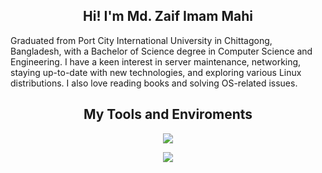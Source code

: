 <h2 align="center"> Hi! I'm Md. Zaif Imam Mahi </h2>

<p>
Graduated from Port City International University in Chittagong, Bangladesh, with a Bachelor of Science degree in Computer Science and Engineering.
 I have a keen interest in server maintenance, networking, staying up-to-date with new technologies, and exploring various Linux distributions.
 I also love reading books and solving OS-related issues. 
  </p>


<h2 align="center"> My Tools and Enviroments </h2>
<p align="center">
  <a href="https://go-skill-icons.vercel.app/">
    <img src="https://go-skill-icons.vercel.app/api/icons?i=windows,linux,debian,ubuntu,redhat,raspberrypi,bash,py,c,cpp,yaml,git,gitlab" />
  </a>
</p>
<p align="center">
  <a href="https://go-skill-icons.vercel.app/">
    <img src="https://go-skill-icons.vercel.app/api/icons?i=wordpress,ansible,proxmox,docker,podman,kubernetes,terminal,tmux,powershell,vscode,vim,jupyter" />
  </a>
</p>

